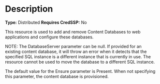 # Description

**Type:** Distributed
**Requires CredSSP:** No

This resource is used to add and remove Content Databases to web applications
and configure these databases.

NOTE:
The DatabaseServer parameter can be null.  If provided for an existing content
database, it will throw an error when it detects that the specified SQL instance
is a different instance that is currently in use.  The resource cannot be used
to move the database to a different SQL instance.

The default value for the Ensure parameter is Present. When not specifying this
parameter, the content database is provisioned.

